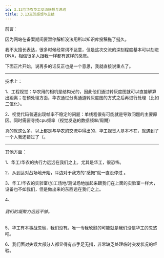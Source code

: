 ```yaml
---
id: 3.13与华农华工交流感想与总结
title: 3.13交流感想与总结
---
```

前言：

因为网站在备案期间要暂停解析没法用所以知识库投稿拖了挺久。

我不太擅长表达，很多时候经常词不达意，但是这次交流的深刻程度基本可以刻进DNA，相信很多人跟我一样都有这样的感觉。

下面正片开始，说再多的话反正也是一个意思，我就直接说重点了。

---
技术上：

1、工程视觉：华农用的相机是结构光的，因此他们通过转灰度图就可以直接解算出距离；在预处理方面，华农通过分离通道转灰度图的方式之后再进行处理（比如二值化）。

2、视觉代码普遍出现帧率不稳定的问题：单线程很有可能就是导致问题的主要原因。同时需要寻找cpu频率（视觉发送的数据频率/周期）

真的就这么多，以上都是与华农的交流中得出的，华工视觉人基本不在，就遇到了一个人我还错过了（。

---
其他方面：

1、华工/华农的执行力远远在我们之上，尤其是华工，很恐怖。

2、从到达对战场地开始，耳边对于我方的“感慨”就一直没停过
。

3、华工/华农的实验室/加工场地/测试场地加起来跟我们在上面的实验室一样大，设备也不如我们，但是做出来的东西远在我们之上。

4、
###### 我们的凝聚力远远不够。

5、华工有本事战忽局，我们没有。唯一令我欣慰的可能就是我们没信华工的忽悠吧。

6、我们面对失误大部分人都显得有点手足无措，非常缺乏处理临时突发状况的经验。



